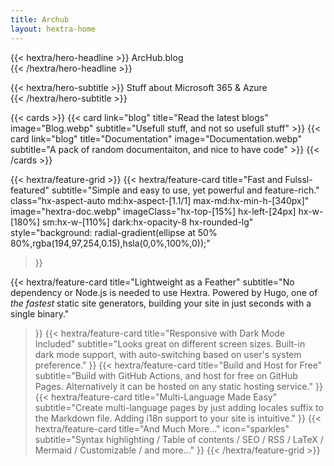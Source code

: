```yaml
---
title: Archub
layout: hextra-home
---
```

{{< hextra/hero-headline >}}
 ArcHub.blog&nbsp;<br class="sm:hx-block hx-hidden" />
{{< /hextra/hero-headline >}}
</div>

<div class="hx-mb-12">
{{< hextra/hero-subtitle >}}
  Stuff about Microsoft 365 & Azure&nbsp;<br class="sm:hx-block hx-hidden" />
{{< /hextra/hero-subtitle >}}
</div>


<div class="hx-mt-6"></div>

{{< cards >}}
    {{< card link="blog" title="Read the latest blogs" image="Blog.webp" subtitle="Usefull stuff, and not so usefull stuff" >}}
    {{< card link="blog" title="Documentation" image="Documentation.webp" subtitle="A pack of random documentaiton, and nice to have code" >}}
  {{< /cards >}}

{{< hextra/feature-grid >}}
  {{< hextra/feature-card
    title="Fast and Fulssl-featured"
    subtitle="Simple and easy to use, yet powerful and feature-rich."
    class="hx-aspect-auto md:hx-aspect-[1.1/1] max-md:hx-min-h-[340px]"
    image="hextra-doc.webp"
    imageClass="hx-top-[15%] hx-left-[24px] hx-w-[180%] sm:hx-w-[110%] dark:hx-opacity-8 hx-rounded-lg"
    style="background: radial-gradient(ellipse at 50% 80%,rgba(194,97,254,0.15),hsla(0,0%,100%,0));"
    
  >}}


  
  {{< hextra/feature-card
    title="Lightweight as a Feather"
    subtitle="No dependency or Node.js is needed to use Hextra. Powered by Hugo, one of *the fastest* static site generators, building your site in just seconds with a single binary."
  >}}
  {{< hextra/feature-card
    title="Responsive with Dark Mode Included"
    subtitle="Looks great on different screen sizes. Built-in dark mode support, with auto-switching based on user's system preference."
  >}}
  {{< hextra/feature-card
    title="Build and Host for Free"
    subtitle="Build with GitHub Actions, and host for free on GitHub Pages. Alternatively it can be hosted on any static hosting service."
  >}}
  {{< hextra/feature-card
    title="Multi-Language Made Easy"
    subtitle="Create multi-language pages by just adding locales suffix to the Markdown file. Adding i18n support to your site is intuitive."
  >}}
  {{< hextra/feature-card
    title="And Much More..."
    icon="sparkles"
    subtitle="Syntax highlighting / Table of contents / SEO / RSS / LaTeX / Mermaid / Customizable / and more..."
  >}}
{{< /hextra/feature-grid >}}
